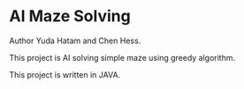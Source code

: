 # AI Maze Solving

Author Yuda Hatam and Chen Hess.

This project is AI solving simple maze using greedy algorithm.

This project is written in JAVA.

